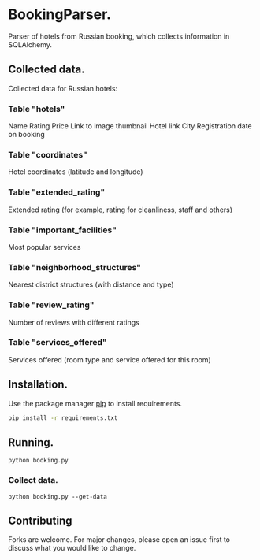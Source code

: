# BookingParser.

Parser of hotels from Russian booking, which collects information in SQLAlchemy.

## Collected data.
Collected data for Russian hotels:
### Table "hotels"
Name
Rating
Price
Link to image thumbnail
Hotel link
City
Registration date on booking
### Table "coordinates"
Hotel coordinates (latitude and longitude)
### Table "extended_rating"
Extended rating (for example, rating for cleanliness, staff and others)
### Table "important_facilities"
Most popular services
### Table "neighborhood_structures"
Nearest district structures (with distance and type)
### Table "review_rating"
Number of reviews with different ratings
### Table "services_offered"
Services offered (room type and service offered for this room)

## Installation.

Use the package manager [pip](https://pip.pypa.io/en/stable/) to install requirements.

```bash
pip install -r requirements.txt
```

## Running.
```
python booking.py
```

### Collect data.
```
python booking.py --get-data
```

## Contributing
Forks are welcome. For major changes, please open an issue first to discuss what you would like to change.